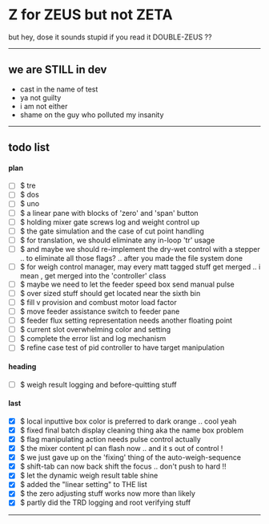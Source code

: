 Z for ZEUS but not ZETA
===
but hey, dose it sounds stupid if you read it DOUBLE-ZEUS ??

---
## we are STILL in dev

- cast in the name of test
- ya not guilty
- i am not either
- shame on the guy who polluted my insanity

---
## todo list

#### plan

- [ ] $ tre
- [ ] $ dos
- [ ] $ uno
- [ ] $ a linear pane with blocks of 'zero' and 'span' button
- [ ] $ holding mixer gate screws log and weight control up
- [ ] $ the gate simulation and the case of cut point handling
- [ ] $ for translation, we should eliminate any in-loop 'tr' usage
- [ ] $ and maybe we should re-implement the dry-wet control with a stepper
        .. to eliminate all those flags? .. after you made the file system done
- [ ] $ for weigh control manager, may every matt tagged stuff get merged
        .. i mean , get merged into the 'controller' class
- [ ] $ maybe we need to let the feeder speed box send manual pulse
- [ ] $ over sized stuff should get located near the sixth bin
- [ ] $ fill v provision and combust motor load factor
- [ ] $ move feeder assistance switch to feeder pane
- [ ] $ feeder flux setting representation needs another floating point
- [ ] $ current slot overwhelming color and setting
- [ ] $ complete the error list and log mechanism
- [ ] $ refine case test of pid controller to have target manipulation

#### heading

- [ ] $ weigh result logging and before-quitting stuff

#### last

- [x] $ local inputtive box color is preferred to dark orange .. cool yeah
- [x] $ fixed final batch display cleaning thing aka the name box problem
- [x] $ flag manipulating action needs pulse control actually
- [x] $ the mixer content pl can flash now .. and it s out of control ! 
- [x] $ we just gave up on the 'fixing' thing of the auto-weigh-sequence
- [x] $ shift-tab can now back shift the focus .. don't push to hard !!
- [x] $ let the dynamic weigh result table shine
- [x] $ added the "linear setting" to THE list
- [x] $ the zero adjusting stuff works now more than likely
- [x] $ partly did the TRD logging and root verifying stuff

<hr><!--EOF-->
